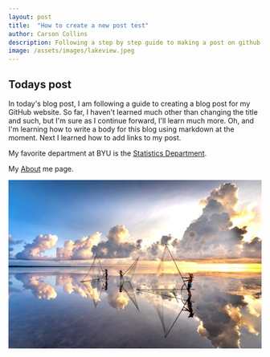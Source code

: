 ```yaml
---
layout: post
title:  "How to create a new post test"
author: Carson Collins
description: Following a step by step guide to making a post on github.
image: /assets/images/lakeview.jpeg
---
```

## Todays post

In today's blog post, I am following a guide to creating a blog post for my GitHub website. So far, I haven't learned much other than changing the title and such, but I'm sure as I continue forward, I'll learn much more. Oh, and I'm learning how to write a body for this blog using markdown at the moment. Next I learned how to add links to my post. 

My favorite department at BYU is the [Statistics Department](https://statistics.byu.edu).

My [About]({{site.url}}/{{site.baseurl}}/about) me page.

![Fig Name](/assets/images/lakeview.jpeg)
